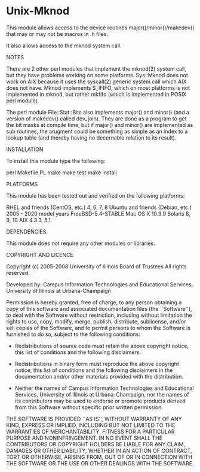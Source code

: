 # Unix-Mknod

This module allows access to the device routines major()/minor()/makedev()
that may or may not be macros in .h files.

It also allows access to the mknod system call.

NOTES

There are 2 other perl modules that implement the mknod(2) system call,
but they have problems working on some platforms.  Sys::Mknod does not
work on AIX because it uses the syscall(2) generic system call which
AIX does not have.  Mknod implements S_IFIFO, which on most platforms
is not implemented in mknod, but rather mkfifo (which is implemented
in POSIX perl module).

The perl module File::Stat::Bits also implements major() and minor() (and
a version of makedev() called dev_join).  They are done as a program to
get the bit masks at compile time, but if major() and minor() are
implemented as sub routines, the arugment could be something as simple
as an index to a lookup table (and thereby having no decernable relation
to its result).

INSTALLATION

To install this module type the following:

   perl Makefile.PL
   make
   make test
   make install

PLATFORMS

This module has been tested out and verified on the following platforms:

RHEL and friends (CentOS, etc.) 4, 6, 7, 8
Ubuntu and friends (Debian, etc.) 2005 - 2020 model years
FreeBSD-5.4-STABLE
Mac OS X 10.3.9
Solaris 8, 9, 10
AIX 4.3.3, 5.1


DEPENDENCIES

This module does not require any other modules or libraries.

COPYRIGHT AND LICENCE

Copyright (c) 2005-2008 University of Illinois Board of Trustees
All rights reserved.

Developed by: Campus Information Technologies and Educational Services,
              University of Illinois at Urbana-Champaign

Permission is hereby granted, free of charge, to any person obtaining
a copy of this software and associated documentation files (the
``Software''), to deal with the Software without restriction, including
without limitation the rights to use, copy, modify, merge, publish,
distribute, sublicense, and/or sell copies of the Software, and to
permit persons to whom the Software is furnished to do so, subject to
the following conditions:

* Redistributions of source code must retain the above copyright
  notice, this list of conditions and the following disclaimers.

* Redistributions in binary form must reproduce the above copyright
  notice, this list of conditions and the following disclaimers in the
  documentation and/or other materials provided with the distribution.

* Neither the names of Campus Information Technologies and Educational
  Services, University of Illinois at Urbana-Champaign, nor the names
  of its contributors may be used to endorse or promote products derived
  from this Software without specific prior written permission.

THE SOFTWARE IS PROVIDED ``AS IS'', WITHOUT WARRANTY OF ANY KIND,
EXPRESS OR IMPLIED, INCLUDING BUT NOT LIMITED TO THE WARRANTIES OF
MERCHANTABILITY, FITNESS FOR A PARTICULAR PURPOSE AND NONINFRINGEMENT.
IN NO EVENT SHALL THE CONTRIBUTORS OR COPYRIGHT HOLDERS BE LIABLE FOR
ANY CLAIM, DAMAGES OR OTHER LIABILITY, WHETHER IN AN ACTION OF CONTRACT,
TORT OR OTHERWISE, ARISING FROM, OUT OF OR IN CONNECTION WITH THE SOFTWARE
OR THE USE OR OTHER DEALINGS WITH THE SOFTWARE.

